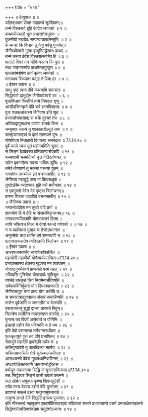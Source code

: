 +++
title = "०१४"

+++
॥ देव्युवाच ॥ ॥  
यदेतद्भवता प्रोक्तं माहात्म्यं सूर्यदैवतम्॥  
तन्मे विस्तरतो ब्रूहि देवदेव जगत्पते ॥ १ ॥  
कथमर्कस्थलो भूतः प्रभासक्षेत्रभूषणः ॥  
पूजनीयो महादेवः सम्यग्यात्राफलेप्सुभिः ॥ २ ॥  
के मन्त्राः किं विधानं तु केषु पर्वसु पूजयेत्॥  
जैगीषव्येश्वरो भूत्वा ह्यभूत्सिद्धेश्वरः कथम् ॥  
तन्मे कथय देवेश विस्तरात्सर्वमेव हि ॥ ३ ॥  
पाताले विवरं तत्र योगिन्यस्तत्र किं पुरा ॥  
तथा मातृगणश्चैव कथमेतदभूत्पुरा ॥ ४ ॥  
एतत्सर्वमशेषेण दयां कृत्वा जगत्पते ॥  
ममाचक्ष्व विरूपाक्ष यद्यहं ते प्रिया हर ॥ ५ ॥  
॥ ईश्वर उवाच ॥ ॥  
साधु पृष्टं त्वया देवि कथयामि समासतः ॥  
सिद्धेश्वरो ह्यभूद्येन जैगीषव्येश्वरो हरः ॥ ६ ॥  
पूजाविधानं विस्तीर्य तन्मे निगदतः शृणु ॥  
आसीदस्मिन्कृते देवि सर्व ज्ञानविशारदः ॥ ७ ॥  
पुत्रः शतकलाकस्य जैगीषव्य इति श्रुतः ॥  
प्रभासक्षेत्रमासाद्य स चक्रे दुश्चरं तपः ॥ ८ ॥  
अतिष्ठद्वायुभक्षश्च वर्षाणां शतकं किल ॥  
अम्बुभक्षः सहस्रं तु शाकाहारोऽयुतं तथा ॥ ९ ॥  
चान्द्रायणसहस्रं च कृतं सान्तपनं पुनः ॥  
शोषयित्वा मिताहारो दिग्वासाः समपद्यत ॥ 7.1.14.१० ॥  
पूर्वे कल्पे स्वयं भूतं महोदयमिति श्रुतम् ॥  
स लिङ्गं देवदेवस्य प्रतिष्ठाप्यार्चयन्नपि ॥ ११ ॥  
भस्मशायी भस्मदिग्धो नृत्त गीतैरतोषयत् ॥  
जपेन वृषनादैश्च तपसा भावितः शुचिः ॥ १२ ॥  
तमेवं तोषयाणं तु भक्त्या परमया युतम् ॥  
भगवांश्च तमभ्येत्य इदं वचनमब्रवीत् ॥ १३ ॥  
जैगीषव्य महाबुद्धे पश्य मां दिव्यचक्षुषा ॥  
तुष्टोऽस्मि वरदश्चाहं ब्रूहि यत्ते मनोगतम् ॥ १४ ॥  
स एवमुक्तो देवेन देवं दृष्ट्वा त्रिलोचनम्॥  
प्रणम्य शिरसा पादाविदं वचनमब्रवीत् ॥ १५ ॥  
॥ जैगीषव्य उवाच ॥ ॥  
भगवन्देवदेवेश मम तुष्टो यदि प्रभो ॥  
ज्ञानयोगं हि मे देहि यः संसारनिकृन्तनम्॥ १६ ॥  
भगवन्नान्यदिच्छामि योगात्परतरं हितम् ॥  
त्वयि भक्तिश्च नित्यं मे देव्यां स्कन्दे गणेश्वरे ॥ ॥ १७ ॥  
न च व्याधिभयं भूयान्न च तेजोऽपमानता ॥  
अनुत्सेकं तथा क्षान्तिं दमं शममथापि च ॥ १८ ॥  
एतान्वरान्महादेव त्वदिच्छामि त्रिलोचन ॥ १९ ॥  
॥ ईश्वर उवाच ॥ ॥  
अजरश्चामरश्चैव सर्वशोकविवर्जितः ॥  
महायोगी महावीर्यो योगैश्वर्यसमन्वितः॥7.1.14.२०॥  
प्रभावाच्चास्य क्षेत्रस्य गुह्यस्य मम शाश्वतम् ॥  
योगाष्टगुणमैश्वर्यं प्राप्स्यसे परमं महत् ॥ २१ ॥  
भविष्यसि मुनिश्रेष्ठ योगाचार्यः सुविश्रुतः ॥ २२ ॥  
यश्चेदं त्वत्कृतं लिगं नियमेनार्चयिष्यति ॥  
सर्वपापविनिर्मुक्तो योगं दिव्यमवाप्स्यति ॥ २३ ॥  
जैगीषव्यगुहां चेमां प्राप्य योगं करोति यः ॥  
स सप्तरात्राद्युक्तात्मा संसारं सन्तरिष्यति ॥ २४ ॥  
मासेन पूर्वजातिं च जन्मातीतं च वेत्स्यति ॥  
एकरात्रात्तनुं शुद्धां द्वाभ्यां तारयते पितॄन्॥  
त्रिरात्रेण व्यतीतेन त्वपरान्सप्त तारयेत् ॥ २५ ॥  
पुनश्च तव विप्रर्षे अजेयत्वं च योगिभिः ॥  
इच्छतो दर्शनं चैव भविष्यति च ते मम ॥ २६ ॥  
इति देवो वरान्दत्त्वा तत्रैवान्तरधीयत ॥  
एतत्कृतयुगे वृत्तं तव देवि प्रभाषितम् ॥ २७ ॥  
त्रेतायुगे महादेवि द्वापरेऽपि तथैव च ॥  
कलियुगप्रवेशे तु वालखिल्या महर्षयः ॥ २८ ॥  
अस्मिन्प्राभासिके क्षेत्रे सूर्यस्थलसमीपतः ॥  
आराधयन्तो देवेशं गुहामध्यनिवासिनम् ॥ २९ ॥  
अष्टाशीतिसहस्राणि ऋषयश्चोर्द्धरेतसः ॥  
वर्षायुतं तपस्तप्त्वा सिद्धिं जग्मुस्तदात्मिकाम्॥7.1.14.३०॥  
ततः सिद्धेश्वरं लिङ्गं कलौ ख्यातं वरानने ॥  
यदा सोमेन संयुक्ता कृष्णा शिवचतुर्दशी ॥  
तदैव तस्य देवस्य दर्शनं देवि दुर्ल्लभम् ॥ ३१ ॥  
ब्रह्माण्डं सकलं दत्त्वा यत्पुण्यमुपजायते ॥  
तत्पुण्यं लभते देवि सिद्धलिङ्गस्य पूजनात् ॥ ३२ ॥  
इति श्रीस्कान्दे महापुराण एकाशीतिसाहस्र्यां संहितायां सप्तमे प्रभासखण्डे प्रथमे प्रभासक्षेत्रमाहात्म्ये सिद्धेश्वरोत्पत्तिवर्णनन्नाम चतुर्दशोऽध्यायः ॥ १४ ॥